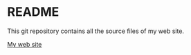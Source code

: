 # README

This git repository contains all the source files of my web site.

[My web site](https://ftouchte.github.io)




